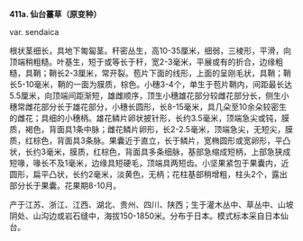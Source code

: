 **411a. 仙台薹草（原变种）**

var. sendaica

根状茎细长，具地下匍匐茎。秆密丛生，高10-35厘米，细弱，三棱形，平滑，向顶端稍粗糙。叶基生，短于或等长于秆，宽2-3毫米，平展或有的折合，边缘粗糙，具鞘；鞘长2-3厘米，常开裂。苞片下面的线形，上面的呈刚毛状，具鞘；鞘长5-10毫米，鞘的一面为膜质，棕色。小穗3-4个，单生于苞片鞘内，间距最长达5.5厘米，向顶端间距渐短，雄雌顺序，顶生小穗雄花部分较雌花部分长，侧生小穗常雌花部分长于雄花部分，小穗长圆形，长8-15毫米，具几朵至10余朵较密生的雌花；具细的小穗柄。雄花鳞片卵状披针形，长约3.5毫米，顶端急尖或钝，膜质，褐色，背面具1条中脉；雌花鳞片卵形，长2-2.5毫米，顶端急尖，无短尖，膜质，红棕色，背面具3条脉。果囊近于直立，长于鳞片，宽椭圆形或宽卵形，平凸状，长约3毫米，膜质，红棕色，背面具多条细脉，基部急缩成短柄，上部急狭成短喙，喙长不及1毫米，边缘具短硬毛，顶端具两短齿。小坚果紧包于果囊内，近圆形，扁平凸状，长约2毫米，淡黄色，无柄；花柱基部稍增粗，柱头2个，露出部分长于果囊。花果期8-10月。

产于江苏、浙江、江西、湖北、贵州、四川、陕西；生于灌木丛中、草丛中、山坡阴处、山沟边或岩石缝中，海拔150-1850米。分布于日本。模式标本采自日本仙台。
